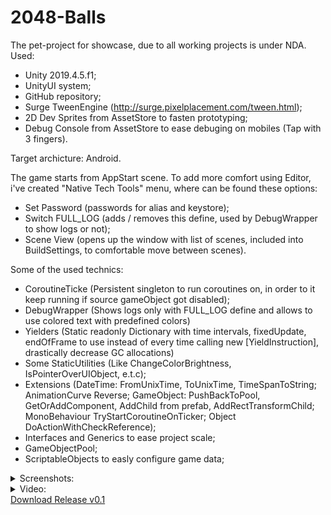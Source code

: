 # 2048-Balls
The pet-project for showcase, due to all working projects is under NDA.
Used:
- Unity 2019.4.5.f1;
- UnityUI system;
- GitHub repository;
- Surge TweenEngine (http://surge.pixelplacement.com/tween.html);
- 2D Dev Sprites from AssetStore to fasten prototyping;
- Debug Console from AssetStore to ease debuging on mobiles (Tap with 3 fingers).

Target archicture: Android.

The game starts from AppStart scene. To add more comfort using Editor, i've created "Native Tech Tools" menu, where can be found these options:
- Set Password (passwords for alias and keystore);
- Switch FULL_LOG (adds / removes this define, used by DebugWrapper to show logs or not);
- Scene View (opens up the window with list of scenes, included into BuildSettings, to comfortable move between scenes).

Some of the used technics:
- CoroutineTicke (Persistent singleton to run coroutines on, in order to it keep running if source gameObject got disabled);
- DebugWrapper (Shows logs only with FULL_LOG define and allows to use colored text with predefined colors)
- Yielders (Static readonly Dictionary with time intervals, fixedUpdate, endOfFrame to use instead of every time calling new [YieldInstruction], drastically decrease GC allocations)
- Some StaticUtilities (Like ChangeColorBrightness, IsPointerOverUIObject, e.t.c);
- Extensions (DateTime: FromUnixTime, ToUnixTime, TimeSpanToString; AnimationCurve Reverse; GameObject: PushBackToPool, GetOrAddComponent, AddChild from prefab, AddRectTransformChild; MonoBehaviour TryStartCoroutineOnTicker; Object DoActionWithCheckReference);
- Interfaces and Generics to ease project scale;
- GameObjectPool;
- ScriptableObjects to easly configure game data;

<details>
  <summary>Screenshots:</summary>
    <p align="center">
      <img src="https://i.ibb.co/BtcknsC/Screenshot-20200825-130322.jpg" width="350">
      <img src="https://i.ibb.co/JFTjF4f/Screenshot-20200825-130329.jpg" width="350">
      <img src="https://i.ibb.co/f8dZt48/Screenshot-20200825-130334.jpg" width="350">
      <img src="https://i.ibb.co/9vL7Zcc/Screenshot-20200825-133446.jpg" width="350">
      <img src="https://i.ibb.co/LP0x9Mb/Screenshot-20200825-133500.jpg" width="350">
      <img src="https://i.ibb.co/98chXTd/Screenshot-20200825-130355.jpg" width="350">
    </p>
</details>

<details>
  <summary>Video:</summary>
    <div align="center">
      <a href="https://www.youtube.com/watch?v=9YVaEyz1bAE"><img src="https://i.ibb.co/1KWM52B/image.png" alt="Click to play on YouTube"></a>
    </div>
</details>

<div align="left">
  <a href="https://github.com/bunny12rabbit/2048-Balls/releases/tag/v0.1"> Download Release v0.1</a>
</div>
